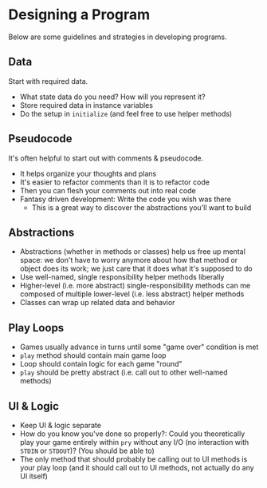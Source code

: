 # Designing a Program

Below are some guidelines and strategies in developing programs.

## Data

Start with required data.

  * What state data do you need? How will you represent it?
  * Store required data in instance variables
  * Do the setup in `initialize` (and feel free to use helper methods)

## Pseudocode

It's often helpful to start out with comments & pseudocode.

  * It helps organize your thoughts and plans
  * It's easier to refactor comments than it is to refactor code
  * Then you can flesh your comments out into real code
  * Fantasy driven development: Write the code you wish was there
    * This is a great way to discover the abstractions you'll want to
      build

## Abstractions

  * Abstractions (whether in methods or classes) help us free up mental
    space: we don't have to worry anymore about how that method or
    object does its work; we just care that it does what it's supposed
    to do
  * Use well-named, single responsibility helper methods liberally
  * Higher-level (i.e. more abstract) single-responsibility methods can
    me composed of multiple lower-level (i.e. less abstract) helper
    methods
  * Classes can wrap up related data and behavior
  
## Play Loops

  * Games usually advance in turns until some "game over" condition is
    met
  * `play` method should contain main game loop
  * Loop should contain logic for each game "round"
  * `play` should be pretty abstract (i.e. call out to other well-named
    methods)

## UI & Logic

  * Keep UI & logic separate
  * How do you know you've done so properly?: Could you theoretically
    play your game entirely within `pry` without any I/O (no interaction
    with `STDIN` or `STDOUT`)? (You should be able to)
  * The only method that should probably be calling out to UI methods is
    your play loop (and it should call out to UI methods, not actually
    do any UI itself)

